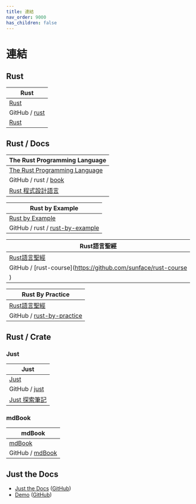 ```yaml
---
title: 連結
nav_order: 9000
has_children: false
---
```



# 連結




## Rust

| Rust |
| --- |
| [Rust](https://www.rust-lang.org/) |
| GitHub / [rust](https://github.com/rust-lang/rust) |
| [Rust](https://www.rust-lang.org/zh-TW) |




## Rust / Docs

| The Rust Programming Language |
| --- |
| [The Rust Programming Language](https://doc.rust-lang.org/book/) |
| GitHub / rust / [book](https://github.com/rust-lang/book) |
| [Rust 程式設計語言](https://rust-lang.tw/book-tw/) |


| Rust by Example |
| --- |
| [Rust by Example](https://doc.rust-lang.org/stable/rust-by-example/) |
| GitHub / rust / [rust-by-example](https://github.com/rust-lang/rust-by-example) |


| Rust語言聖經 |
| --- |
| [Rust語言聖經](https://course.rs/) |
| GitHub / [rust-course](https://github.com/sunface/rust-course
) |


| Rust By Practice |
| --- |
| [Rust語言聖經](https://practice.course.rs/) |
| GitHub / [rust-by-practice](https://github.com/sunface/rust-by-practice) |




## Rust / Crate

### Just

| Just |
| --- |
| [Just](https://just.systems/) |
| GitHub / [just](https://github.com/casey/just) |
| [Just 探索筆記](https://samwhelp.github.io/note-about-just/) |


### mdBook

| mdBook |
| --- |
| [mdBook](https://rust-lang.github.io/mdBook/) |
| GitHub / [mdBook](https://github.com/rust-lang/mdBook) |




## Just the Docs

* [Just the Docs](https://pmarsceill.github.io/just-the-docs/) ([GitHub](https://github.com/pmarsceill/just-the-docs))
* [Demo](https://pmarsceill.github.io/jtd-remote/) ([GitHub](https://github.com/pmarsceill/jtd-remote))
